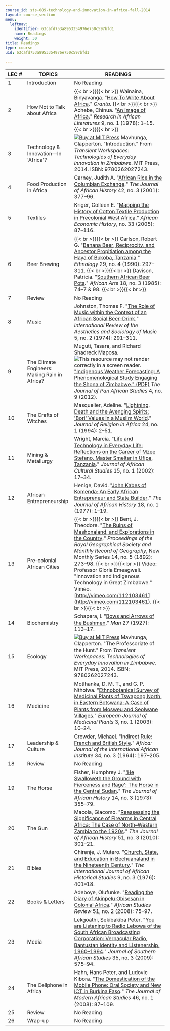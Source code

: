 ```yaml
---
course_id: sts-089-technology-and-innovation-in-africa-fall-2014
layout: course_section
menu:
  leftnav:
    identifier: 63cafd753a8953354976e750c597bfd1
    name: Readings
    weight: 30
title: Readings
type: course
uid: 63cafd753a8953354976e750c597bfd1

---
```


| LEC # | TOPICS | READINGS |
| --- | --- | --- |
| 1 | Introduction | No Reading |
| 2 | How Not to Talk about Africa |  {{< br >}}{{< br >}} Wainaina, Binyavanga. "[How To Write About Africa](http://www.granta.com/Archive/92/How-to-Write-about-Africa/Page-1)." _Granta_. {{< br >}}{{< br >}} Achebe, Chinua. "[An Image of Africa](http://www.jstor.org/stable/3818468)." _Research in African Literatures_ 9, no. 1 (1978): 1–15. {{< br >}}{{< br >}}  |
| 3 | Technology & Innovation—In 'Africa'? | [![Buy at MIT Press](/images/mp_logo.gif)](https://mitpress.mit.edu/9780262027243) Mavhunga, Clapperton. "Introduction." From _Transient Workspaces: Technologies of Everyday Innovation in Zimbabwe_. MIT Press, 2014. ISBN: 9780262027243. |
| 4 | Food Production in Africa | Carney, Judith A. "[African Rice in the Columbian Exchange](http://dx.doi.org/10.1017/S0021853701007940)." _The Journal of African History_ 42, no. 3 (2001): 377–96. |
| 5 | Textiles | Kriger, Colleen E. "[Mapping the History of Cotton Textile Production in Precolonial West Africa](http://www.jstor.org/stable/4617606)." _African Economic History,_ no. 33 (2005): 87–116. |
| 6 | Beer Brewing |  {{< br >}}{{< br >}} Carlson, Robert G. "[Banana Beer, Reciprocity, and Ancestor Propitiation among the Haya of Bukoba, Tanzania](http://www.jstor.org/stable/3773600)." _Ethnology_ 29, no. 4 (1990): 297–311. {{< br >}}{{< br >}} Davison, Patricia. "[Southern African Beer Pots](http://www.jstor.org/stable/3336359)." _African Arts_ 18, no. 3 (1985): 74–7 & 98. {{< br >}}{{< br >}}  |
| 7 | Review | No Reading |
| 8 | Music | Johnston, Thomas F. "[The Role of Music within the Context of an African Social Beer–Drink](http://www.jstor.org/stable/836570)." _International Review of the Aesthetics and Sociology of Music_ 5, no. 2 (1974): 291–311. |
| 9 | The Climate Engineers: Making Rain in Africa? | Muguti, Tasara, and Richard Shadreck Maposa. ![This resource may not render correctly in a screen reader.](/images/inacessible.gif)["Indigenous Weather Forecasting: A Phenomenological Study Engaging the Shona of Zimbabwe." (PDF)](http://www.jpanafrican.org/docs/vol4no9/4.9Indigenous.pdf) _The Journal of Pan African Studies_ 4, no. 9 (2012). |
| 10 | The Crafts of Witches | Masquelier, Adeline. "[Lightning, Death and the Avenging Spirits: 'Bori' Values in a Muslim World](http://www.jstor.org/stable/1581373)." _Journal of Religion in Africa_ 24, no. 1 (1994): 2–51. |
| 11 | Mining & Metallurgy | Wright, Marcia. "[Life and Technology in Everyday Life: Reflections on the Career of Mzee Stefano, Master Smelter in Ufipa, Tanzania](http://www.jstor.org/stable/3181402)." _Journal of African Cultural Studies_ 15, no. 1 (2002): 17–34. |
| 12 | African Entrepreneurship | Henige, David. "[John Kabes of Komenda: An Early African Entrepreneur and State Builder](http://dx.doi.org/10.1017/S0021853700015206)." _The Journal of African History_ 18, no. 1 (1977): 1–19. |
| 13 | Pre–colonial African Cities |  {{< br >}}{{< br >}} Bent, J. Theodore. "[The Ruins of Mashonaland, and Explorations in the Country](http://www.jstor.org/stable/1801545)." _Proceedings of the Royal Geographical Society and Monthly Record of Geography_, New Monthly Series 14, no. 5 (1892): 273–98. {{< br >}}{{< br >}} Video: Professor Gloria Emeagwali. "Innovation and Indigenous Technology in Great Zimbabwe." Vimeo. [http://vimeo.com/112103461](http://vimeo.com/112103461). {{< br >}}{{< br >}}  |
| 14 | Biochemistry | Schapera, I. "[Bows and Arrows of the Bushmen](http://www.jstor.org/stable/2787413)." _Man_ 27 (1927): 113–17. |
| 15 | Ecology | [![Buy at MIT Press](/images/mp_logo.gif)](https://mitpress.mit.edu/9780262027243) Mavhunga, Clapperton. "The Professoriate of the Hunt." From _Transient Workspaces: Technologies of Everyday Innovation in Zimbabwe_. MIT Press, 2014. ISBN: 9780262027243. |
| 16 | Medicine | Motlhanka, D. M. T., and G. P. Nthoiwa. "[Ethnobotanical Survey of Medicinal Plants of Tswapong North, in Eastern Botswana: A Case of Plants from Mosweu and Seolwane Villages](http://dx.doi.org/10.9734/EJMP/2013/1871)." _European Journal of Medicinal Plants_ 3, no. 1 (2003): 10–24. |
| 17 | Leadership & Culture | Crowder, Michael. "[Indirect Rule: French and British Style](http://dx.doi.org/10.2307/1158021)." _Africa: Journal of the International African Institute_ 34, no. 3 (1964): 197–205. |
| 18 | Review | No Reading |
| 19 | The Horse | Fisher, Humphrey J. "['He Swalloweth the Ground with Fierceness and Rage': The Horse in the Central Sudan](http://dx.doi.org/10.1017/S0021853700012779)." _The Journal of African History_ 14, no. 3 (1973): 355–79. |
| 20 | The Gun | Macola, Giacomo. "[Reassessing the Significance of Firearms in Central Africa: The Case of North–Western Zambia to the 1920s](http://dx.doi.org/10.1017/S0021853710000538)." _The Journal of African History_ 51, no. 3 (2010): 301–21. |
| 21 | Bibles | Chirenje, J. Mutero. "[Church, State, and Education in Bechuanaland in the Nineteenth Century](http://www.jstor.org/stable/216845)." _The International Journal of African Historical Studies_ 9, no. 3 (1976): 401–18. |
| 22 | Books & Letters | Adeboye, Olufunke. "[Reading the Diary of Akinpelu Obisesan in Colonial Africa](http://dx.doi.org/10.1353/arw.0.0074)." _African Studies Review_ 51, no. 2 (2008): 75–97. |
| 23 | Media | Lekgoathi, Sekibakiba Peter. "[You are Listening to Radio Lebowa of the South African Broadcasting Corporation: Vernacular Radio, Bantustan Identity and Listenership, 1960–1994](http://dx.doi.org/10.1080/03057070903101821)." _Journal of Southern African Studies_ 35, no. 3 (2009): 575–94. |
| 24 | The Cellphone in Africa | Hahn, Hans Peter, and Ludovic Kibora. "[The Domestication of the Mobile Phone: Oral Society and New ICT in Burkina Faso](http://dx.doi.org/10.1017/S0022278X07003084)." _The Journal of Modern African Studies_ 46, no. 1 (2008): 87–109. |
| 25 | Review | No Reading |
| 26 | Wrap–up | No Reading